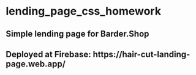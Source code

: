 # lending_page_css_homework
<h2>Simple lending page for Barder.Shop<h2/>
<p>Deployed at Firebase: https://hair-cut-landing-page.web.app/<p/>
